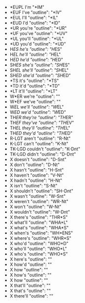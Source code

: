- *EUPL I'm
"*IM"
- *EUF I've
    "outline": "*IV"
- *EUL I'll
    "outline": "*IL"
- *EUD I'd
    "outline": "*ID"
- *UR you're
    "outline": "*UR"
- *UF you've
    "outline": "*UV"
- *UL you'll
    "outline": "*UL"
- *UD you'd
    "outline": "*UD"
- H*ES he's
    "outline": "H*ES"
- H*EL he'll
    "outline": "H*EL"
- H*ED he'd
    "outline": "H*ED"
- SH*ES she's
    "outline": "SH*ES"
- SH*EL she'll
    "outline": "SH*EL"
- SH*ED she'd
    "outline": "SH*ED"
- *TS it's
    "outline": "*TS"
- *TD it'd
    "outline": "*TD"
- *LT it'll
    "outline": "*LT"
- W*ER we're
    "outline": ""
- W*EF we've
    "outline": ""
- W*EL we'll
    "outline": "W*EL"
- W*ED we'd
    "outline": "W*ED"
- TH*ER they're
    "outline": "TH*ER"
- TH*EF they've
    "outline": "TH*EV"
- TH*EL they'll
    "outline": "TH*EL"
- TH*ED they'd
    "outline": "TH*ED"
- R-LGT aren't
    "outline": "R-Nt"
- K-LGT can't
    "outline": "K-Nt"
- TK-LGD couldn't
    "outline": "K-Dnt"
- TK-LGD didn't
    "outline": "D-Dnt"
- X doesn't
    "outline": "D-Snt"
- X don't
    "outline": "D-Nt"
- X hasn't
    "outline": "H-Snt"
- X haven't
    "outline": "V-Nt"
- X hadn't
    "outline": "H-Nt"
- X isn't
    "outline": "S-Nt"
- X shouldn't
    "outline": "SH-Dnt"
- X wasn't
    "outline": "W-Snt"
- X weren't
    "outline": "WR-Nt"
- X won't
    "outline": "W-Nt"
- X wouldn't
    "outline": "W-Dnt"
- X there's
    "outline": "THR*S"
- X what'll
    "outline": "WHA*L"
- X what's
    "outline": "WHA*S"
- X when's
    "outline": "WH*ENS"
- X where's
    "outline": "WHR*S"
- X who'd
    "outline": "WHO*D"
- X who'll
    "outline": "WHO*L"
- X who's
    "outline": "WHO*S"
- X here's
    "outline": ""
- X how'd
    "outline": ""
- X how
    "outline": ""
- X how's
    "outline": ""
- X how
    "outline": ""
- X that'll
    "outline": ""
- X that's
    "outline": ""
- X there'll
    "outline": ""
